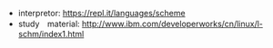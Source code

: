 - interpretor: https://repl.it/languages/scheme
- study　material: http://www.ibm.com/developerworks/cn/linux/l-schm/index1.html
